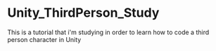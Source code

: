 # Unity_ThirdPerson_Study
This is a tutorial that i'm studying in order to learn how to code a third person character in Unity
